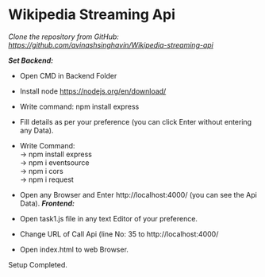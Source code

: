 # Wikipedia Streaming Api

<i>Clone the repository from GitHub: https://github.com/avinashsinghavin/Wikipedia-streaming-api</i>

<b><i>Set Backend: </i></b>
* Open CMD in Backend Folder
* Install node https://nodejs.org/en/download/
* Write command:  npm install express
* Fill details as per your preference (you can click Enter without entering any Data).
* Write Command:<br>
              -> npm install express<br>
              -> npm i eventsource<br>
              -> npm i cors<br>
              -> npm i request<br>

* Open any Browser and Enter http://localhost:4000/ (you can see the Api Data).
<b><i>Frontend: </i></b>
* Open task1.js file in any text Editor of your preference.
* Change URL of Call Api (line No: 35 to http://localhost:4000/
* Open index.html to web Browser.

Setup Completed.
